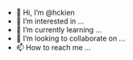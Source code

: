 - 👋 Hi, I’m @hckien
- 👀 I’m interested in ...
- 🌱 I’m currently learning ...
- 💞️ I’m looking to collaborate on ...
- 📫 How to reach me ...

<!---
hckien/hckien is a ✨ special ✨ repository because its `README.md` (this file) appears on your GitHub profile.
You can click the Preview link to take a look at your changes.
--->
